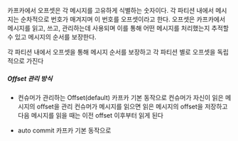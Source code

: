 
카프카에서 오프셋은 각 메시지를 고유하게 식별하는 숫자이다.
각 파티션 내에서 메시지는 순차적으로 번호가 매겨지며 이 번호를 오프셋이라고 한다.
오프셋은 카프카에서 메시지를 읽고, 쓰고, 관리하는데 사용되며 이를 통해 어떤 메시지를 처리했는지 추적할 수 있고 메시지의 순서를 보장한다.


각 파티션 내에서 오프셋을 통해 메시지 순서를 보장하고 각 파티션 별로 오프셋을 독립적으로 가진다


##### Offset 관리 방식

- 컨슈머가 관리하는 Offset(default)
카프카 기본 동작으로 컨슈머가 자신이 읽은 메시지의 offset을 관리
컨슈머가 메시지를 읽으면 읽은 메시지의 offset을 저장하고 다음 메시지를 읽을 때는 이전 offset 이후부터 읽게 된다

- auto commit
카프카 기본 동작으로 